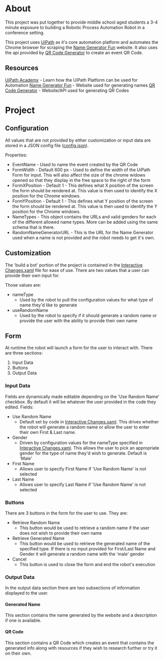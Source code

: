 # About
This project was put together to provide middle school aged students a 3-4 minute exposure to building a Robotic Process Automation Robot in a conference setting.

This project uses [UiPath](https://uipath.com) as it's core automation platform and automates the Chrome browser for scraping the [Name Generator Fun](https://namegeneratorfun.com) website. It also uses the api provided by [QR Code Generator](https://goqr.me) to create an event QR Code.

## Resources
[UiPath Academy](https://academy.uipath.com) - Learn how the UiPath Platform can be used for Automation
[Name Generator Fun](https://namegeneratorfun.com) - Website used for generating names
[QR Code Generator](https://goqr.me) - Website/API used for generating QR Codes

# Project
## Configuration
All values that are not provided by either customization or input data are stored in a JSON config file ([config.json](source/Data/config.json)).

Properties:
* EventName - Used to name the event created by the QR Code
* FormWidth - Default 600 px - Used to define the width of the UiPath Form for input. This will also affect the size of the chrome widows opened so that they display in the free space to the right of the form
* FormXPosition - Default 1 - This defines what X position of the screen the form should be rendered at. This value is then used to identify the X position for the Chrome windows.
* FormYPosition - Default 1 - This defines what Y position of the screen the form should be rendered at. This value is then used to identify the Y position for the Chrome windows.
* NameTypes - This object contains the URLs and valid genders for each of the different allowed name types. More can be added using the same schema that is there.
* RandomNameGeneratorURL - This is the URL for the Name Generator used when a name is not provided and the robot needs to get it's own.

## Customization
The 'build a bot' portion of the project is contained in the [Interactive Changes.xaml](source/Interactive%20Changes.xaml) file for ease of use. There are two values that a user can provide their own input for.

Those values are:
* nameType
    * Used by the robot to pull the configuration values for what type of name they'd like to generate
* useRandomName
    * Used by the robot to specify if it should generate a random name or provide the user with the ability to provide their own name

## Form
At runtime the robot will launch a form for the user to interact with. There are three sections:
1. Input Data
2. Buttons
3. Output Data

### Input Data
Fields are dynamically made editable depending on the 'Use Random Name' checkbox. By default it will be whatever the user provided in the code they edited.
Fields:
* Use Random Name
    * Default set by code in [Interactive Changes.xaml](source/Interactive%20Changes.xaml). This drives whether the robot will generate a random name or allow the user to enter their own First & Last name.
* Gender
    * Driven by configuration values for the nameType specified in [Interactive Changes.xaml](source/Interactive%20Changes.xaml). This allows the user to pick an appropriate gender for the type of name they'd wish to generate. Default is 'Male'
* First Name
    * Allows user to specify First Name if 'Use Random Name' is not selected
* Last Name
    * Allows user to specify Last Name if 'Use Random Name' is not selected

### Buttons
There are 3 buttons in the form for the user to use. They are:
* Retrieve Random Name
    * This button would be used to retrieve a random name if the user does not wish to provide their own name
* Retrieve Generated Name
    * This button would be used to retrieve the generated name of the specified type. If there is no input provided for First/Last Name and Gender it will generate a random name with the 'male' gender
* Cancel
    * This button is used to close the form and end the robot's execution

### Output Data
In the output data section there are two subsections of information displayed to the user. 

#### Generated Name
This section contains the name generated by the website and a description if one is available. 

#### QR Code
This section contains a QR Code which creates an event that contains the generated info along with resources if they wish to research further or try it on their own.